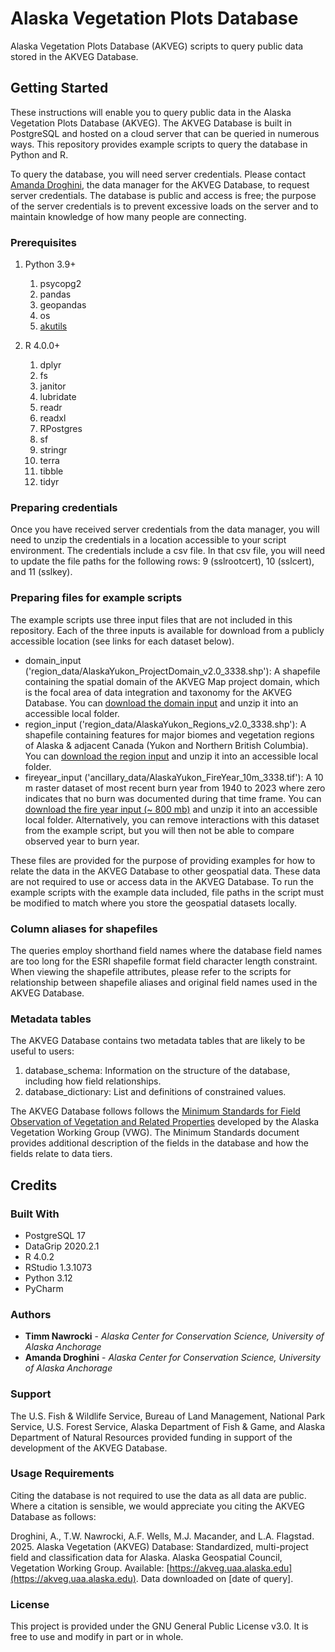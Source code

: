 # Alaska Vegetation Plots Database
Alaska Vegetation Plots Database (AKVEG) scripts to query public data stored in the AKVEG Database.

## Getting Started

These instructions will enable you to query public data in the Alaska Vegetation Plots Database (AKVEG). The AKVEG Database is built in PostgreSQL and hosted on a cloud server that can be queried in numerous ways. This repository provides example scripts to query the database in Python and R.

To query the database, you will need server credentials. Please contact [Amanda Droghini](mailto:adroghini@alaska.edu), the data manager for the AKVEG Database, to request server credentials. The database is public and access is free; the purpose of the server credentials is to prevent excessive loads on the server and to maintain knowledge of how many people are connecting.

### Prerequisites
1. Python 3.9+
   1. psycopg2
   2. pandas
   3. geopandas
   4. os
   5. [akutils](https://github.com/accs-uaa/akutils)

2. R 4.0.0+
   1. dplyr
   2. fs
   3. janitor
   4. lubridate
   5. readr
   6. readxl
   7. RPostgres
   8. sf
   9. stringr
   10. terra
   11. tibble
   12. tidyr


### Preparing credentials

Once you have received server credentials from the data manager, you will need to unzip the credentials in a location accessible to your script environment. The credentials include a csv file. In that csv file, you will need to update the file paths for the following rows: 9 (sslrootcert), 10 (sslcert), and 11 (sslkey).

### Preparing files for example scripts

The example scripts use three input files that are not included in this repository. Each of the three inputs is available for download from a publicly accessible location (see links for each dataset below).

- domain_input ('region_data/AlaskaYukon_ProjectDomain_v2.0_3338.shp'): A shapefile containing the spatial domain of the AKVEG Map project domain, which is the focal area of data integration and taxonomy for the AKVEG Database. You can [download the domain input](https://storage.googleapis.com/akveg-public/AlaskaYukon_ProjectDomain_v2.0_3338.zip) and unzip it into an accessible local folder.
- region_input ('region_data/AlaskaYukon_Regions_v2.0_3338.shp'): A shapefile containing features for major biomes and vegetation regions of Alaska & adjacent Canada (Yukon and Northern British Columbia). You can [download the region input](https://storage.googleapis.com/akveg-public/AlaskaYukon_Regions_v2.0_3338.zip) and unzip it into an accessible local folder.
- fireyear_input ('ancillary_data/AlaskaYukon_FireYear_10m_3338.tif'): A 10 m raster dataset of most recent burn year from 1940 to 2023 where zero indicates that no burn was documented during that time frame. You can [download the fire year input (~ 800 mb)](https://storage.googleapis.com/akveg-public/AlaskaYukon_FireYear_10m_3338.zip) and unzip it into an accessible local folder. Alternatively, you can remove interactions with this dataset from the example script, but you will then not be able to compare observed year to burn year.

These files are provided for the purpose of providing examples for how to relate the data in the AKVEG Database to other geospatial data. These data are not required to use or access data in the AKVEG Database. To run the example scripts with the example data included, file paths in the script must be modified to match where you store the geospatial datasets locally.  

### Column aliases for shapefiles

The queries employ shorthand field names where the database field names are too long for the ESRI shapefile format field character length constraint. When viewing the shapefile attributes, please refer to the scripts for relationship between shapefile aliases and original field names used in the AKVEG Database.

### Metadata tables

The AKVEG Database contains two metadata tables that are likely to be useful to users:

1. database_schema: Information on the structure of the database, including how field relationships.
2. database_dictionary: List and definitions of constrained values.

The AKVEG Database follows follows the [Minimum Standards for Field Observation of Vegetation and Related Properties](https://agc-vegetation-soa-dnr.hub.arcgis.com/documents/817be3b0405a42aea91cee0b92d77f98/explore) developed by the Alaska Vegetation Working Group (VWG). The Minimum Standards document provides additional description of the fields in the database and how the fields relate to data tiers.
## Credits

### Built With
* PostgreSQL 17
* DataGrip 2020.2.1
* R 4.0.2
* RStudio 1.3.1073
* Python 3.12
* PyCharm

### Authors

* **Timm Nawrocki** - *Alaska Center for Conservation Science, University of Alaska Anchorage*
* **Amanda Droghini** - *Alaska Center for Conservation Science, University of Alaska Anchorage*

### Support

The U.S. Fish & Wildlife Service, Bureau of Land Management, National Park Service, U.S. Forest Service, Alaska Department of Fish & Game, and Alaska Department of Natural Resources provided funding in support of the development of the AKVEG Database.

### Usage Requirements

Citing the database is not required to use the data as all data are public. Where a citation is sensible, we would appreciate you citing the AKVEG Database as follows:

Droghini, A., T.W. Nawrocki, A.F. Wells, M.J. Macander, and L.A. Flagstad. 2025. Alaska Vegetation (AKVEG) Database: Standardized, multi-project field and classification data for Alaska. Alaska Geospatial Council, Vegetation Working Group. Available: [https://akveg.uaa.alaska.edu](https://akveg.uaa.alaska.edu). Data downloaded on [date of query].

### License

This project is provided under the GNU General Public License v3.0. It is free to use and modify in part or in whole.
